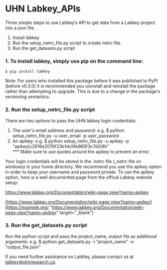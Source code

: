 # UHN Labkey_APIs

Three simple steps to use Labkey’s API to get data from a Labkey project into a json file.
1. Install labkey 
2. Run the setup_netrc_file.py script to create netrc file.
3. Run the get_datasets.py script

### 1. To install labkey, simply use pip on the command line:
	$ pip install labkey

Note: For users who installed this package before it was published to PyPI (before v0.3.0) it is recommended you uninstall and reinstall the package rather than attempting to upgrade. This is due to a change in the package's versioning semantics.

### 2. Run the setup_netrc_file.py script

There are two options to pass the UHN labkey login credentials:
1. The user's email address and password: e.g. $ python setup_netrc_file.py -u user_email -p user_password
2. An apikey: e.g. $ python setup_netrc_file.py -u apikey -p "apikey|c2616e2076f23b1dcf4b865f3c7d2i9h”  
*** Make sure to use quotes around the apikey to prevent an error.

Your login credentials will be stored in the .netrc file (_netrc file on windows) in your home directory. We recommend you use the apikey option in order to keep your username and password private. To use the apikey option, here is a well documented page from the offical Labkey website setup: 

<a href="https://www.labkey.org/Documentation/wiki-page.view?name=apikey" target="_blank">https://www.labkey.org/Documentation/wiki-page.view?name=apikey</a>

[https://www.labkey.org/Documentation/wiki-page.view?name=apikey](https://example.org/ "https://www.labkey.org/Documentation/wiki-page.view?name=apikey" target="_blank")

### 3. Run the get_datasets.py script 

Run the python script and pass the project_name, output file as additional arguments: e.g. $ python get_datasets.py -i “project_name” -o "output_file.json"

If you need further assistance on LabKey, please contact us at labkey@uhnresearch.ca.
